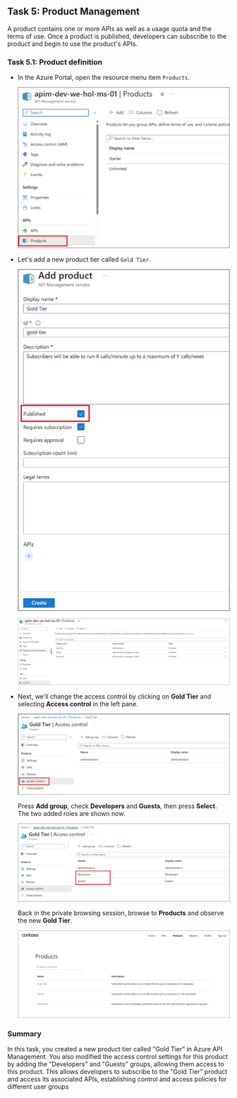 ## Task 5: Product Management

A product contains one or more APIs as well as a usage quota and the terms of use. Once a product is published, developers can subscribe to the product and begin to use the product's APIs.

### Task 5.1: Product definition

- In the Azure Portal, open the resource menu item `Products`.

  ![APIM Products](media3/01.png)

- Let's add a new product tier called `Gold Tier`. 

  ![APIM Add Product](media3/02.png)

  ![APIM Add Product](media3/03.png)

- Next, we'll change the access control by clicking on **Gold Tier** and selecting **Access control** in the left pane.

  ![APIM Add Product Access](media3/04.png)

  Press **Add group**, check **Developers** and **Guests**, then press **Select**. The two added roles are shown now.

  ![APIM Add Product Access](media3/05.png)

  Back in the private browsing session, browse to **Products** and observe the new **Gold Tier**. 

  ![APIM Developer Portal Added Product](media3/06.png)

 ### Summary
  In this task, you created a new product tier called "Gold Tier" in Azure API Management. You also modified the access control settings for this product by adding the "Developers" and "Guests" groups, allowing them access to this product. This allows developers to subscribe to the "Gold Tier" product and access its associated APIs, establishing control and access policies for different user groups
